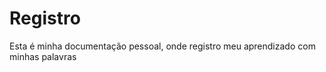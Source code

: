 <h1>Registro</h1>
<p>Esta é minha documentação pessoal, onde registro meu aprendizado com minhas palavras</p>
